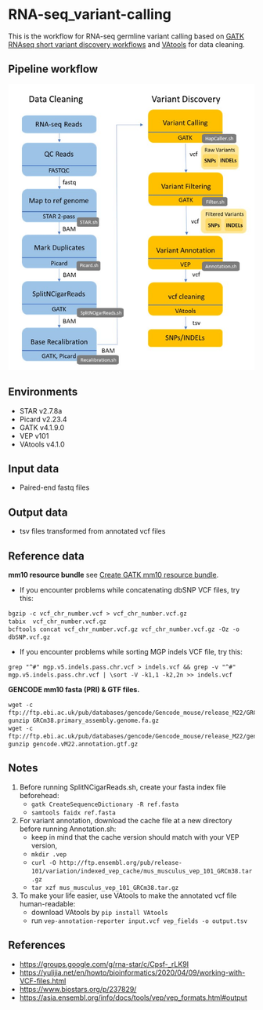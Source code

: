 # RNA-seq_variant-calling
This is the workflow for RNA-seq germline variant calling based on [GATK RNAseq short variant discovery workflows](https://gatk.broadinstitute.org/hc/en-us/articles/360035531192-RNAseq-short-variant-discovery-SNPs-Indels-) and [VAtools](https://vatools.readthedocs.io/en/latest/) for data cleaning.
## Pipeline workflow
![image](https://github.com/Tina04021997/RNA-seq_variant-calling/blob/main/RNA-seq%20variant%20calling%20workflow.jpg)
## Environments
- STAR v2.7.8a
- Picard v2.23.4
- GATK v4.1.9.0
- VEP v101
- VAtools v4.1.0
## Input data
- Paired-end fastq files
## Output data
-  tsv files transformed from annotated vcf files

## Reference data 
**mm10 resource bundle** see [Create GATK mm10 resource bundle](https://github.com/igordot/genomics/blob/master/workflows/gatk-mouse-mm10.md).

- If you encounter problems while concatenating dbSNP VCF files, try this:
```
bgzip -c vcf_chr_number.vcf > vcf_chr_number.vcf.gz
tabix  vcf_chr_number.vcf.gz
bcftools concat vcf_chr_number.vcf.gz vcf_chr_number.vcf.gz -Oz -o dbSNP.vcf.gz 
```
- If you encounter problems while sorting MGP indels VCF file, try this:
```
grep "^#" mgp.v5.indels.pass.chr.vcf > indels.vcf && grep -v "^#" mgp.v5.indels.pass.chr.vcf | \sort -V -k1,1 -k2,2n >> indels.vcf
```
**GENCODE mm10 fasta (PRI) & GTF files.**
```
wget -c ftp://ftp.ebi.ac.uk/pub/databases/gencode/Gencode_mouse/release_M22/GRCm38.primary_assembly.genome.fa.gz
gunzip GRCm38.primary_assembly.genome.fa.gz
wget -c ftp://ftp.ebi.ac.uk/pub/databases/gencode/Gencode_mouse/release_M22/gencode.vM22.annotation.gtf.gz
gunzip gencode.vM22.annotation.gtf.gz
```
## Notes
1. Before running SplitNCigarReads.sh, create your fasta index file beforehead:
   - ```gatk CreateSequenceDictionary -R ref.fasta``` 
   - ```samtools faidx ref.fasta```
2. For variant annotation, download the cache file at a new directory before running Annotation.sh:
   - keep in mind that the cache version should match with your VEP version,
   - ```mkdir .vep```
   - ```curl -O http://ftp.ensembl.org/pub/release-101/variation/indexed_vep_cache/mus_musculus_vep_101_GRCm38.tar.gz```
   - ```tar xzf mus_musculus_vep_101_GRCm38.tar.gz```
3. To make your life easier, use VAtools to make the annotated vcf file human-readable:
   - download VAtools by ```pip install VAtools```
   - run ```vep-annotation-reporter input.vcf vep_fields -o output.tsv```

## References
- https://groups.google.com/g/rna-star/c/Cpsf-_rLK9I
- https://yulijia.net/en/howto/bioinformatics/2020/04/09/working-with-VCF-files.html
- https://www.biostars.org/p/237829/
- https://asia.ensembl.org/info/docs/tools/vep/vep_formats.html#output


